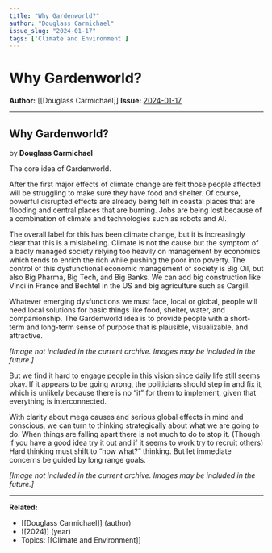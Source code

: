 ```yaml
---
title: "Why Gardenworld?"
author: "Douglass Carmichael"
issue_slug: "2024-01-17"
tags: ['Climate and Environment']
---
```


# Why Gardenworld?

**Author:** [[Douglass Carmichael]]
**Issue:** [2024-01-17](https://plex.collectivesensecommons.org/2024-01-17/)

---

## Why Gardenworld?
by **Douglass Carmichael**

The core idea of Gardenworld.

After the first major effects of climate change are felt those people affected will be struggling to make sure they have food and shelter. Of course, powerful disrupted effects are already being felt in coastal places that are flooding and central places that are burning. Jobs are being lost because of a combination of climate and technologies such as robots and AI. 

The overall label for this has been climate change, but it is increasingly clear that this is a mislabeling. Climate is not the cause but the symptom of a badly managed society relying too heavily on management by economics which tends to enrich the rich while pushing the poor into poverty. The control of this dysfunctional economic management of society is Big Oil, but also Big Pharma, Big Tech, and Big Banks. We can add big construction like Vinci in France and Bechtel in the US and big agriculture such as Cargill.

Whatever emerging dysfunctions we must face, local or global, people will need local solutions for basic things like food, shelter, water, and companionship. The Gardenworld idea is to provide people with a short-term and long-term sense of purpose that is plausible, visualizable, and attractive.

*[Image not included in the current archive. Images may be included in the future.]*

But we find it hard to engage people in this vision since daily life still seems okay. If it appears to be going wrong, the politicians should step in and fix it, which is unlikely because there is no “it” for them to implement, given that everything is interconnected.

With clarity about mega causes and serious global effects in mind and conscious, we can turn to thinking strategically about what we are going to do. When things are falling apart there is not much to do to stop it. (Though if you have a good idea try it out and if it seems to work try to recruit others) Hard thinking must shift to “now what?” thinking. But let immediate concerns be guided by long range goals.

*[Image not included in the current archive. Images may be included in the future.]*

---

**Related:**
- [[Douglass Carmichael]] (author)
- [[2024]] (year)
- Topics: [[Climate and Environment]]

